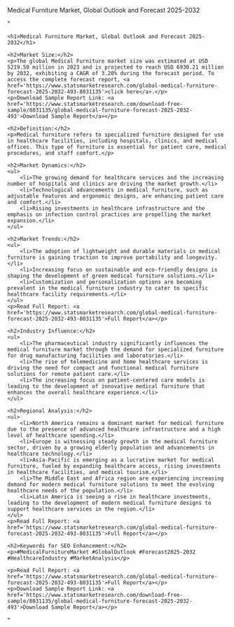 Medical Furniture Market, Global Outlook and Forecast 2025-2032

"<!DOCTYPE html>
<html>
<head>
    <title>Medical Furniture Market, Global Outlook and Forecast 2025-2032</title>
</head>
<body>

    <h1>Medical Furniture Market, Global Outlook and Forecast 2025-2032</h1>

    <h2>Market Size:</h2>
    <p>The global Medical Furniture market size was estimated at USD 5219.50 million in 2023 and is projected to reach USD 6930.21 million by 2032, exhibiting a CAGR of 3.20% during the forecast period. To access the complete forecast report, <a href='https://www.statsmarketresearch.com/global-medical-furniture-forecast-2025-2032-493-8031135'>click here</a>.</p>
    <p>Download Sample Report Link: <a href='https://www.statsmarketresearch.com/download-free-sample/8031135/global-medical-furniture-forecast-2025-2032-493'>Download Sample Report</a></p>

    <h2>Definition:</h2>
    <p>Medical furniture refers to specialized furniture designed for use in healthcare facilities, including hospitals, clinics, and medical offices. This type of furniture is essential for patient care, medical procedures, and staff comfort.</p>

    <h2>Market Dynamics:</h2>
    <ul>
        <li>The growing demand for healthcare services and the increasing number of hospitals and clinics are driving the market growth.</li>
        <li>Technological advancements in medical furniture, such as adjustable features and ergonomic designs, are enhancing patient care and comfort.</li>
        <li>Rising investments in healthcare infrastructure and the emphasis on infection control practices are propelling the market expansion.</li>
    </ul>

    <h2>Market Trends:</h2>
    <ul>
        <li>The adoption of lightweight and durable materials in medical furniture is gaining traction to improve portability and longevity.</li>
        <li>Increasing focus on sustainable and eco-friendly designs is shaping the development of green medical furniture solutions.</li>
        <li>Customization and personalization options are becoming prevalent in the medical furniture industry to cater to specific healthcare facility requirements.</li>
    </ul>
    <p>Read Full Report: <a href='https://www.statsmarketresearch.com/global-medical-furniture-forecast-2025-2032-493-8031135'>Full Report</a></p>

    <h2>Industry Influence:</h2>
    <ul>
        <li>The pharmaceutical industry significantly influences the medical furniture market through the demand for specialized furniture for drug manufacturing facilities and laboratories.</li>
        <li>The rise of telemedicine and home healthcare services is driving the need for compact and functional medical furniture solutions for remote patient care.</li>
        <li>The increasing focus on patient-centered care models is leading to the development of innovative medical furniture that enhances the overall healthcare experience.</li>
    </ul>

    <h2>Regional Analysis:</h2>
    <ul>
        <li>North America remains a dominant market for medical furniture due to the presence of advanced healthcare infrastructure and a high level of healthcare spending.</li>
        <li>Europe is witnessing steady growth in the medical furniture sector, driven by a growing elderly population and advancements in healthcare technology.</li>
        <li>Asia-Pacific is emerging as a lucrative market for medical furniture, fueled by expanding healthcare access, rising investments in healthcare facilities, and medical tourism.</li>
        <li>The Middle East and Africa region are experiencing increasing demand for modern medical furniture solutions to meet the evolving healthcare needs of the population.</li>
        <li>Latin America is seeing a rise in healthcare investments, leading to the development of modern medical furniture designs to support healthcare services in the region.</li>
    </ul>
    <p>Read Full Report: <a href='https://www.statsmarketresearch.com/global-medical-furniture-forecast-2025-2032-493-8031135'>Full Report</a></p>

    <h2>Keywords for SEO Enhancement:</h2>
    <p>#MedicalFurnitureMarket #GlobalOutlook #Forecast2025-2032 #HealthcareIndustry #MarketAnalysis</p>

    <p>Read Full Report: <a href='https://www.statsmarketresearch.com/global-medical-furniture-forecast-2025-2032-493-8031135'>Full Report</a></p>
    <p>Download Sample Report Link: <a href='https://www.statsmarketresearch.com/download-free-sample/8031135/global-medical-furniture-forecast-2025-2032-493'>Download Sample Report</a></p>

</body>
</html>"
